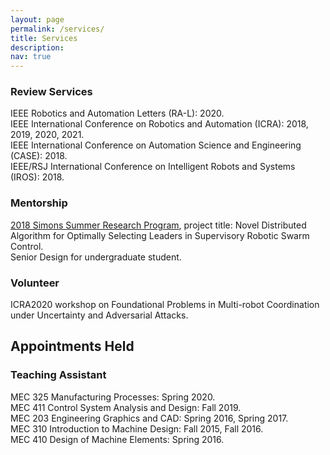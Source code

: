 ```yaml
---
layout: page
permalink: /services/
title: Services 
description: 
nav: true
---
```


### Review Services

IEEE Robotics and Automation Letters (RA-L): 2020.  
IEEE International Conference on Robotics and Automation (ICRA): 2018, 2019, 2020, 2021.  
IEEE International Conference on Automation Science and Engineering (CASE): 2018.  
IEEE/RSJ International Conference on Intelligent Robots and Systems (IROS): 2018.  

### Mentorship

<a href="https://www.stonybrook.edu/commcms/simons/simonsfellows/_pdfs/Simons%20Program%20Summer%202018.pdf" target="_blank">2018 Simons Summer Research Program</a>, project title: Novel Distributed Algorithm for Optimally Selecting Leaders in Supervisory Robotic Swarm Control.  
Senior Design for undergraduate student.

### Volunteer

ICRA2020 workshop on Foundational Problems in Multi-robot Coordination under Uncertainty
and Adversarial Attacks.
## Appointments Held

### Teaching Assistant

MEC 325 Manufacturing Processes: Spring 2020.  
MEC 411 Control System Analysis and Design: Fall 2019.  
MEC 203 Engineering Graphics and CAD: Spring 2016, Spring 2017.  
MEC 310 Introduction to Machine Design: Fall 2015, Fall 2016.  
MEC 410 Design of Machine Elements: Spring 2016.  
